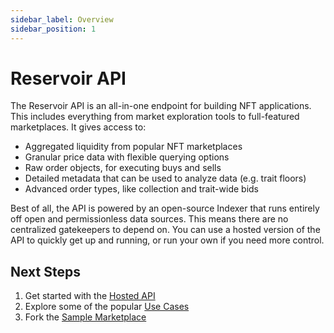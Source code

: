 ```yaml
---
sidebar_label: Overview
sidebar_position: 1
---
```


# Reservoir API

The Reservoir API is an all-in-one endpoint for building NFT applications. This includes everything from market exploration tools to full-featured marketplaces. It gives access to:

- Aggregated liquidity from popular NFT marketplaces
- Granular price data with flexible querying options
- Raw order objects, for executing buys and sells
- Detailed metadata that can be used to analyze data (e.g. trait floors)
- Advanced order types, like collection and trait-wide bids

Best of all, the API is powered by an open-source Indexer that runs entirely off open and permissionless data sources. This means there are no centralized gatekeepers to depend on. You can use a hosted version of the API to quickly get up and running, or run your own if you need more control.

## Next Steps

1. Get started with the [Hosted API](hosted-api)
2. Explore some of the popular [Use Cases](use-cases/get-token-prices)
3. Fork the [Sample Marketplace](https://github.com/reservoirprotocol/sample-marketplace)
